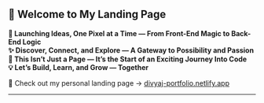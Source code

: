 ## 🛬 Welcome to My Landing Page

**🚀 Launching Ideas, One Pixel at a Time — From Front-End Magic to Back-End Logic**  
**✨ Discover, Connect, and Explore — A Gateway to Possibility and Passion**  
**🎯 This Isn’t Just a Page — It’s the Start of an Exciting Journey Into Code**  
**💡 Let’s Build, Learn, and Grow — Together**

🛬 Check out my personal landing page → [divyaj-portfolio.netlify.app](https://legendary-croquembouche-e67f9f.netlify.app/)


---
